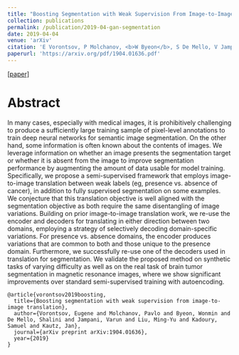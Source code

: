 ```yaml
---
title: "Boosting Segmentation with Weak Supervision From Image-to-Image Translation"
collection: publications
permalink: /publication/2019-04-gan-segmentation
date: 2019-04-04
venue: 'arXiv'
citation: 'E Vorontsov, P Molchanov, <b>W Byeon</b>, S De Mello, V Jampani, M Liu, S Kadoury, J Kautz <b>|</b> <i>arXiv 2019</i> '
paperurl: 'https://arxiv.org/pdf/1904.01636.pdf'
---
```

[[paper]](https://arxiv.org/pdf/1904.01636.pdf)

Abstract
==
In many cases, especially with medical images, it is prohibitively challenging to produce a sufficiently large training sample of pixel-level annotations to train deep neural networks for semantic image segmentation. On the other hand, some information is often known about the contents of images. We leverage information on whether an image presents the segmentation target or whether it is absent from the image to improve segmentation performance by augmenting the amount of data usable for model training. Specifically, we propose a semi-supervised framework that employs image-to-image translation between weak labels (eg, presence vs. absence of cancer), in addition to fully supervised segmentation on some examples. We conjecture that this translation objective is well aligned with the segmentation objective as both require the same disentangling of image variations. Building on prior image-to-image translation work, we re-use the encoder and decoders for translating in either direction between two domains, employing a strategy of selectively decoding domain-specific variations. For presence vs. absence domains, the encoder produces variations that are common to both and those unique to the presence domain. Furthermore, we successfully re-use one of the decoders used in translation for segmentation. We validate the proposed method on synthetic tasks of varying difficulty as well as on the real task of brain tumor segmentation in magnetic resonance images, where we show significant improvements over standard semi-supervised training with autoencoding.

```
@article{vorontsov2019boosting,
  title={Boosting segmentation with weak supervision from image-to-image translation},
  author={Vorontsov, Eugene and Molchanov, Pavlo and Byeon, Wonmin and De Mello, Shalini and Jampani, Varun and Liu, Ming-Yu and Kadoury, Samuel and Kautz, Jan},
  journal={arXiv preprint arXiv:1904.01636},
  year={2019}
}


```